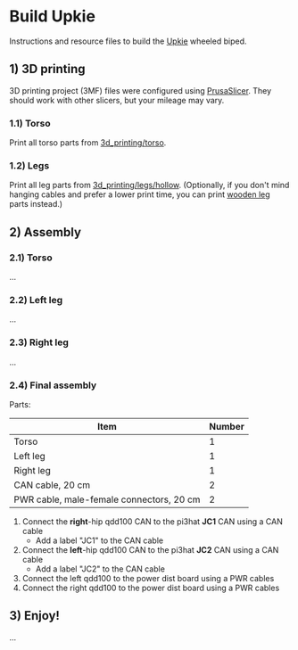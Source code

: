 # Build Upkie

Instructions and resource files to build the [Upkie](https://hackaday.io/project/185729-upkie-wheeled-biped-robot) wheeled biped.

## 1) 3D printing

3D printing project (3MF) files were configured using [PrusaSlicer](https://github.com/prusa3d/PrusaSlicer). They should work with other slicers, but your mileage may vary.

### 1.1) Torso

Print all torso parts from [3d\_printing/torso](3d_printing/torso).

### 1.2) Legs

Print all leg parts from [3d\_printing/legs/hollow](3d_printing/legs/hollow). (Optionally, if you don't mind hanging cables and prefer a lower print time, you can print [wooden leg](3d_printing/legs/wooden) parts instead.)

## 2) Assembly

### 2.1) Torso

...

### 2.2) Left leg

...

### 2.3) Right leg

...

### 2.4) Final assembly

Parts:

| Item        | Number |
|-------------|--------|
| Torso       | 1 |
| Left leg    | 1 |
| Right leg   | 1 |
| CAN cable, 20 cm | 2 |
| PWR cable, male-female connectors, 20 cm | 2 |

1. Connect the **right**-hip qdd100 CAN to the pi3hat **JC1** CAN using a CAN cable
    - Add a label "JC1" to the CAN cable
2. Connect the **left**-hip qdd100 CAN to the pi3hat **JC2** CAN using a CAN cable
    - Add a label "JC2" to the CAN cable
3. Connect the left qdd100 to the power dist board using a PWR cables
4. Connect the right qdd100 to the power dist board using a PWR cables

## 3) Enjoy!

...
